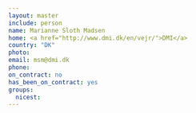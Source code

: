 ```yaml
---
layout: master
include: person
name: Marianne Sloth Madsen
home: <a href="http://www.dmi.dk/en/vejr/">DMI</a>
country: "DK"
photo:
email: msm@dmi.dk
phone:
on_contract: no
has_been_on_contract: yes
groups:
  nicest:
---
```

